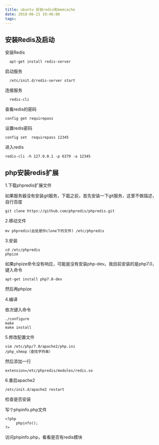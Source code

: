 ```yaml
---
title: ubuntu 安装redis和memcache
date: 2018-06-21 19:46:08
tags:
---
```

## 安装Redis及启动
  安装Redis
  ```shell
    apt-get install redis-server
  ```
  启动服务
  ```shell
    /etc/init.d/redis-server start
  ```
 连接服务
  ```shell
    redis-cli
  ```
  查看redis的密码
  ```shell
  config get requirepass 
  ```
  设置redis密码
  ```shell
  config set  requirepass 12345
  ```
  进入redis
  ```shell
  redis-cli -h 127.0.0.1 -p 6379 -a 12345
  ```
## php安装redis扩展
1.下载phpredis扩展文件

如果服务器没有安装git服务，下载之前，首先安装一下git服务，这里不做描述，自行百度
```shell
git clone https://github.com/phpredis/phpredis.git
```
2.移动文件
```shell
mv phpredis(此处是你clone下的文件) /etc/phpredis
```
3.安装
```shell
cd /etc/phpredis
phpize
```
如果phpize命令没有响应，可能是没有安装php-dev。我目前安装的是php7.0，键入命令
```
apt-get install php7.0-dev
```
然后再phpize

4.编译

依次键入命令
```
./configure
make
make install
```
5.修改配置文件
```shell
vim /etc/php/7.0/apache2/php.ini
/php_shmop（查找字符串）
```
然后添加一行
```shell
extension=/etc/phpredis/modules/redis.so
```
6.重启apache2
```
/etc/init.d/apache2 restart
```

检查是否安装

写个phpinfo.php文件
```shell
<?php
     phpinfo();
?>
```
访问phpinfo.php，看看是否有redis模块